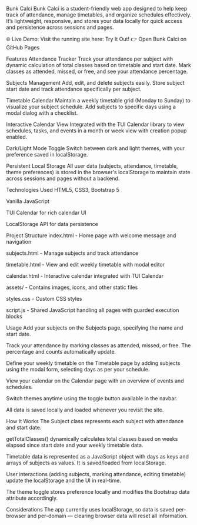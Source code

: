 Bunk Calci
Bunk Calci is a student-friendly web app designed to help keep track of attendance, manage timetables, and organize schedules effectively. It’s lightweight, responsive, and stores your data locally for quick access and persistence across sessions and pages.

🌐 Live Demo:
Visit the running site here:
Try It Out!
👉 Open Bunk Calci on GitHub Pages

Features
Attendance Tracker
Track your attendance per subject with dynamic calculation of total classes based on timetable and start date. Mark classes as attended, missed, or free, and see your attendance percentage.

Subjects Management
Add, edit, and delete subjects easily. Store subject start date and track attendance specifically per subject.

Timetable Calendar
Maintain a weekly timetable grid (Monday to Sunday) to visualize your subject schedule. Add subjects to specific days using a modal dialog with a checklist.

Interactive Calendar View
Integrated with the TUI Calendar library to view schedules, tasks, and events in a month or week view with creation popup enabled.

Dark/Light Mode Toggle
Switch between dark and light themes, with your preference saved in localStorage.

Persistent Local Storage
All user data (subjects, attendance, timetable, theme preferences) is stored in the browser's localStorage to maintain state across sessions and pages without a backend.


Technologies Used
HTML5, CSS3, Bootstrap 5

Vanilla JavaScript

TUI Calendar for rich calendar UI

LocalStorage API for data persistence

Project Structure
index.html - Home page with welcome message and navigation

subjects.html - Manage subjects and track attendance

timetable.html - View and edit weekly timetable with modal editor

calendar.html - Interactive calendar integrated with TUI Calendar

assets/ - Contains images, icons, and other static files

styles.css - Custom CSS styles

script.js - Shared JavaScript handling all pages with guarded execution blocks

Usage
Add your subjects on the Subjects page, specifying the name and start date.

Track your attendance by marking classes as attended, missed, or free. The percentage and counts automatically update.

Define your weekly timetable on the Timetable page by adding subjects using the modal form, selecting days as per your schedule.

View your calendar on the Calendar page with an overview of events and schedules.

Switch themes anytime using the toggle button available in the navbar.

All data is saved locally and loaded whenever you revisit the site.

How It Works
The Subject class represents each subject with attendance and start date.

getTotalClasses() dynamically calculates total classes based on weeks elapsed since start date and your weekly timetable data.

Timetable data is represented as a JavaScript object with days as keys and arrays of subjects as values. It is saved/loaded from localStorage.

User interactions (adding subjects, marking attendance, editing timetable) update the localStorage and the UI in real-time.

The theme toggle stores preference locally and modifies the Bootstrap data attribute accordingly.

Considerations
The app currently uses localStorage, so data is saved per-browser and per-domain — clearing browser data will reset all information.


 
